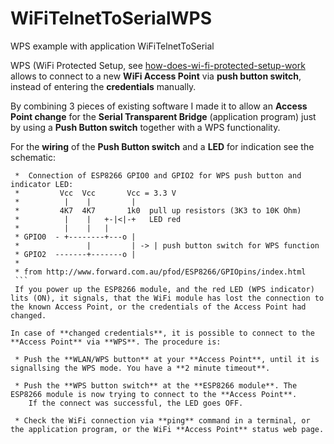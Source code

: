 # WiFiTelnetToSerialWPS
WPS example with application WiFiTelnetToSerial


WPS (WiFi Protected Setup, see [how-does-wi-fi-protected-setup-work](http://www.wi-fi.org/knowledge-center/faq/how-does-wi-fi-protected-setup-work) allows to connect to a new **WiFi Access Point** via **push button switch**, instead of entering the **credentials** manually. 

By combining 3 pieces of existing software I made it to allow an **Access Point change** for the **Serial Transparent Bridge** (application program) just by using a **Push Button switch** together with a WPS functionality.

For the **wiring** of the **Push Button switch** and a **LED** for indication see the schematic: 
````
 *  Connection of ESP8266 GPIO0 and GPIO2 for WPS push button and indicator LED:
 *         Vcc  Vcc       Vcc = 3.3 V
 *          |    |         |
 *         4K7  4K7       1k0  pull up resistors (3K3 to 10K Ohm)
 *          |    |   +-|<|-+   LED red
 *          |    |   |
 * GPIO0  - +--------+---o |
 *               |         | -> | push button switch for WPS function
 * GPIO2  -------+-------o |
 *
 * from http://www.forward.com.au/pfod/ESP8266/GPIOpins/index.html
 ```
 If you power up the ESP8266 module, and the red LED (WPS indicator) lits (ON), it signals, that the WiFi module has lost the connection to the known Access Point, or the credentials of the Access Point had changed.

In case of **changed credentials**, it is possible to connect to the **Access Point** via **WPS**. The procedure is:

 * Push the **WLAN/WPS button** at your **Access Point**, until it is signallsing the WPS mode. You have a **2 minute timeout**.

 * Push the **WPS button switch** at the **ESP8266 module**. The ESP8266 module is now trying to connect to the **Access Point**.
    If the connect was successful, the LED goes OFF.

 * Check the WiFi connection via **ping** command in a terminal, or the application program, or the WiFi **Access Point** status web page. 
 
